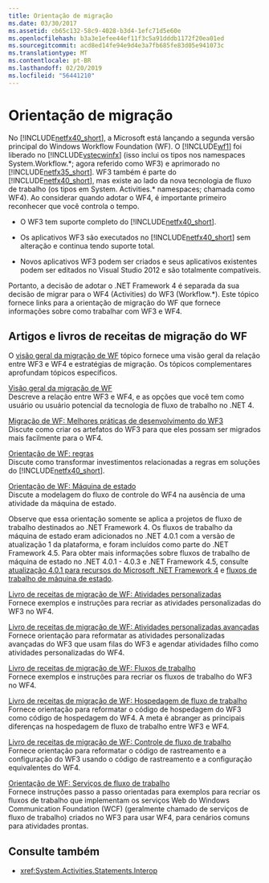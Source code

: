 ```yaml
---
title: Orientação de migração
ms.date: 03/30/2017
ms.assetid: cb65c132-58c9-4028-b3d4-1efc71d5e60e
ms.openlocfilehash: b3a3e1efee44ef11f3c5a91dddb1172f20ea01ed
ms.sourcegitcommit: acd8ed14fe94e9d4e3a7fb685fe83d05e941073c
ms.translationtype: MT
ms.contentlocale: pt-BR
ms.lasthandoff: 02/20/2019
ms.locfileid: "56441210"
---
```

# <a name="migration-guidance"></a>Orientação de migração
No [!INCLUDE[netfx40_short](../../../includes/netfx40-short-md.md)], a Microsoft está lançando a segunda versão principal do Windows Workflow Foundation (WF). O [!INCLUDE[wf1](../../../includes/wf1-md.md)] foi liberado no [!INCLUDE[vstecwinfx](../../../includes/vstecwinfx-md.md)] (isso inclui os tipos nos namespaces System.Workflow.*; agora referido como WF3) e aprimorado no [!INCLUDE[netfx35_short](../../../includes/netfx35-short-md.md)]. WF3 também é parte do [!INCLUDE[netfx40_short](../../../includes/netfx40-short-md.md)], mas existe ao lado da nova tecnologia de fluxo de trabalho (os tipos em System. Activities.\* namespaces; chamada como WF4). Ao considerar quando adotar o WF4, é importante primeiro reconhecer que você controla o tempo.  
  
-   O WF3 tem suporte completo do [!INCLUDE[netfx40_short](../../../includes/netfx40-short-md.md)].  
  
-   Os aplicativos WF3 são executados no [!INCLUDE[netfx40_short](../../../includes/netfx40-short-md.md)] sem alteração e continua tendo suporte total.  
  
-   Novos aplicativos WF3 podem ser criados e seus aplicativos existentes podem ser editados no Visual Studio 2012 e são totalmente compatíveis.  
  
 Portanto, a decisão de adotar o .NET Framework 4 é separada da sua decisão de migrar para o WF4 (Activities) do WF3 (Workflow.\*). Este tópico fornece links para a orientação de migração do WF que fornece informações sobre como trabalhar com WF3 e WF4.  
  
## <a name="wf-migration-whitepapers-and-cookbooks"></a>Artigos e livros de receitas de migração do WF  
 O [visão geral da migração de WF](https://go.microsoft.com/fwlink/?LinkId=153873) tópico fornece uma visão geral da relação entre WF3 e WF4 e estratégias de migração. Os tópicos complementares aprofundam tópicos específicos.  
  
 [Visão geral da migração de WF](https://go.microsoft.com/fwlink/?LinkId=153873)  
 Descreve a relação entre WF3 e WF4, e as opções que você tem como usuário ou usuário potencial da tecnologia de fluxo de trabalho no .NET 4.  
  
 [Migração de WF: Melhores práticas de desenvolvimento do WF3](https://go.microsoft.com/fwlink/?LinkId=153852)  
 Discute como criar os artefatos do WF3 para que eles possam ser migrados mais facilmente para o WF4.  
  
 [Orientação de WF: regras](https://go.microsoft.com/fwlink/?LinkId=153854)  
 Discute como transformar investimentos relacionadas a regras em soluções do [!INCLUDE[netfx40_short](../../../includes/netfx40-short-md.md)].  
  
 [Orientação de WF: Máquina de estado](https://go.microsoft.com/fwlink/?LinkId=153855)  
 Discute a modelagem do fluxo de controle do WF4 na ausência de uma atividade da máquina de estado.  
  
 Observe que essa orientação somente se aplica a projetos de fluxo de trabalho destinados ao .NET Framework 4. Os fluxos de trabalho da máquina de estado eram adicionados no .NET 4.0.1 com a versão de atualização 1 da plataforma, e foram incluídos como parte do .NET Framework 4.5. Para obter mais informações sobre fluxos de trabalho de máquina de estado no .NET 4.0.1 - 4.0.3 e .NET Framework 4.5, consulte [atualização 4.0.1 para recursos do Microsoft .NET Framework 4](https://docs.microsoft.com/previous-versions/dotnet/netframework-4.0/hh290669(v=vs.100)) e [fluxos de trabalho de máquina de estado](../../../docs/framework/windows-workflow-foundation/state-machine-workflows.md).  
  
 [Livro de receitas de migração de WF: Atividades personalizadas](https://go.microsoft.com/fwlink/?LinkId=153856)  
 Fornece exemplos e instruções para recriar as atividades personalizadas do WF3 no WF4.  
  
 [Livro de receitas de migração de WF: Atividades personalizadas avançadas](https://go.microsoft.com/fwlink/?LinkId=275560)  
 Fornece orientação para reformatar as atividades personalizadas avançadas do WF3 que usam filas do WF3 e agendar atividades filho como atividades personalizadas do WF4.  
  
 [Livro de receitas de migração de WF: Fluxos de trabalho](https://go.microsoft.com/fwlink/?LinkId=153858)  
 Fornece exemplos e instruções para recriar os fluxos de trabalho do WF3 no WF4.  
  
 [Livro de receitas de migração de WF: Hospedagem de fluxo de trabalho](https://go.microsoft.com/fwlink/?LinkId=275561)  
 Fornece orientação para reformatar o código de hospedagem do WF3 como código de hospedagem do WF4. A meta é abranger as principais diferenças na hospedagem de fluxo de trabalho entre WF3 e WF4.  
  
 [Livro de receitas de migração de WF: Controle de fluxo de trabalho](https://go.microsoft.com/fwlink/?LinkId=275562)  
 Fornece orientação para reformatar o código de rastreamento e a configuração do WF3 usando o código de rastreamento e a configuração equivalentes do WF4.  
  
 [Orientação de WF: Serviços de fluxo de trabalho](https://go.microsoft.com/fwlink/?LinkId=275564)  
 Fornece instruções passo a passo orientadas para exemplos para recriar os fluxos de trabalho que implementam os serviços Web do Windows Communication Foundation (WCF) (geralmente chamado de serviços de fluxo de trabalho) criados no WF3 para usar WF4, para cenários comuns para atividades prontas.  
  
## <a name="see-also"></a>Consulte também
- <xref:System.Activities.Statements.Interop>
